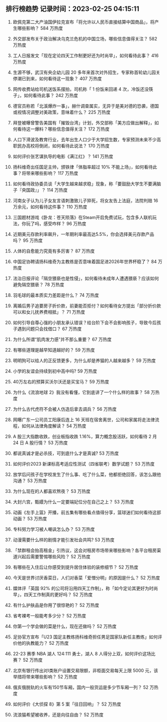 
## 排行榜趋势 记录时间：2023-02-25 04:15:11
  
  1. 欧佩克第二大产油国伊拉克宣布「将允许以人民币直接结算中国商品」，将产生哪些影响？ 584 万热度
    
  2. 外交部发布关于政治解决乌克兰危机的中国立场，哪些信息值得关注？ 582 万热度
    
  3. 工人日报发文「现在定论四天工作制更好还为时尚早」，如何看待此事？ 416 万热度
    
  4. 生源不够，武汉有央企幼儿园 20 多年来首次对外招生，专家称首轮幼儿园关停潮已到来，如何看待这一现象？ 407 万热度
    
  5. 网传收费站给司机送饭系摆拍，司机称「 1 份饭来回递 4 次，冷饭还没筷子」，如何看待此事？ 242 万热度
    
  6. 德官员称若「北溪爆炸一事」，赫什调查属实，无异于是美对德的恐袭，德国或视情况调整对美政策，意味着什么？ 225 万热度
    
  7. 拜登被曝曾警告美国有「摧毁台湾」计划，外交部称「美方应做出解释」，如何看待这一爆料？哪些信息值得关注？ 172 万热度
    
  8. 人口下滑波及教育行业，去年出生人口少于大学招生数，专家预测未来不少高职民办高校将倒闭，如何看待此说法？ 170 万热度
    
  9. 如何评价张艺谋执导的电影《满江红》？ 141 万热度
    
  10. 扬科维奇出任国足主帅，颁铁律「体脂率超过 10% 不能上场」，如何看待此事？将带来哪些影响？ 117 万热度
    
  11. 如何看待政协委员谈「大学生越来越求稳」现象，称「要鼓励大学生不要满脑子『央国政』」？ 114 万热度
    
  12. 河南女子认为儿子女友言语刺激致儿子猝死，将女友告上法庭，法院判赔 16 万余元，如何看待这件事？ 110 万热度
    
  13. 三国题材游戏《卧龙：苍天陨落》在Steam开启免费试玩，包含多人联机玩法，你玩了吗，感受咋样？ 96 万热度
    
  14. 近期美元存款利率飙升，一年期利率最高达5.5%，你会选择美元存款产品吗？ 95 万热度
    
  15. 人体的自愈能力究竟有多厉害？ 87 万热度
    
  16. 中国足协聘请扬科维奇为主教练是否意味着国足进2026年世界杯稳了？ 84 万热度
    
  17. 法治日报评论「隔空猥亵也是性侵」，如何看待未成年人遭遇猥亵？应该如何避免隔空猥亵？ 78 万热度
    
  18. 羽毛球的最本质实力差距是什么？ 74 万热度
    
  19. 离婚后男子追要房子折价款，前妻能否拒付？如何看待女方提出「部分折价款可以和女儿抚养费相抵」？ 71 万热度
    
  20. 如何引导自尊心强的小朋友承认错误？给台阶下会不会影响孩子，导致今后孩子遇到问题只会找借口？ 67 万热度
    
  21. 为什么所谓“肌肉发力感”并不那么重要？ 67 万热度
    
  22. 有哪些道理是越早知道越好的？ 59 万热度
    
  23. 明明狗可以给人的正反馈更多，为什么却是养猫的人越来越多？ 59 万热度
    
  24. 小学的友谊会持续到初中高中吗? 59 万热度
    
  25. 40万左右的预算买沃尔沃还是买宝马？ 59 万热度
    
  26. 为什么《流浪地球 2》我没有看懂，它到底讲了一个什么样的故事？ 58 万热度
    
  27. 为什么古代虎符不会被人仿造后拿去调兵？ 56 万热度
    
  28. 网曝广东一公司员工阳康后连上 16 天班在宿舍离世，公司和家属将走法律流程，如何从法律角度解读？ 54 万热度
    
  29. A 股三大指数收跌，创业板指收跌 1.16%，算力概念股活跃，如何看待 2 月 24 日 A 股行情？ 53 万热度
    
  30. 都说真诚才是必杀技，可到底什么才是真诚? 53 万热度
    
  31. 如何评价2023 新课标高考适应性测试（四省联考）数学试题？ 53 万热度
    
  32. 放学后问孩子在学校发生了什么事、吃了什么菜，他都拒绝回答，该怎么跟他沟通？ 53 万热度
    
  33. 为什么现在的人都喜欢熬夜？ 53 万热度
    
  34. 大封六宫，甄嬛为什么一定要端妃位分在自己之上？ 53 万热度
    
  35. 动画《左手上篮》开播，前五集有哪些看点值得分享，篮球迷们如何看待这部动画？ 53 万热度
    
  36. 专科努力学习被人嘲讽怎么办？ 53 万热度
    
  37. 动漫需要什么样的剧情才能引发社会共鸣? 53 万热度
    
  38. 「禁群租会抬高租金」引热议，这会对租房市场带来哪些影响？各平台租房渠道兴起后需要警惕哪些风险？ 52 万热度
    
  39. 有哪些在入住后让你感受到提升居住体验的装修细节？ 52 万热度
    
  40. 今天是世界讨厌香菜日，人们对香菜「爱憎分明」的原因是什么？ 52 万热度
    
  41. 媒体评「英国 92% 的公司将沿用四天工作制」，称「如今定论其更好为时尚早」，四天工作制真的更好吗？ 52 万热度
    
  42. 有什么护肤品是你用了很惊艳的？ 52 万热度
    
  43. 省考裸考一般能考多少分？ 52 万热度
    
  44. 你第一个学会做的菜是什么，现在还做吗？ 52 万热度
    
  45. 足协官方宣布「U23 国足主教练扬科维奇担任男足国家队新任主教练」如何评价他的执教能力？ 52 万热度
    
  46. 22-23 赛季 NBA 湖人 124:111 勇士，湖人 8 人得分上双，如何评价这场比赛？ 52 万热度
    
  47. 北京有银行传出对Ⅰ类账户设置交易限额，非柜面交易每天上限 5000 元，该举措将带来哪些影响？ 52 万热度
    
  48. 俄亥俄脱轨的火车有150节车厢，国内一般货运是多少节车厢一列？ 52 万热度
    
  49. 如何评价《大侦探 8》第 5 案「往日回响」？ 52 万热度
    
  50. 流浪猫希望被收养，还是向往自由？ 52 万热度
    